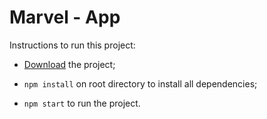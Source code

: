 ﻿# Marvel - App

Instructions to run this project:

- [Download](https://github.com/thallysbezerra/marvel/archive/master.zip) the project;

- `npm install` on root directory to install all dependencies;

- `npm start` to run the project.
